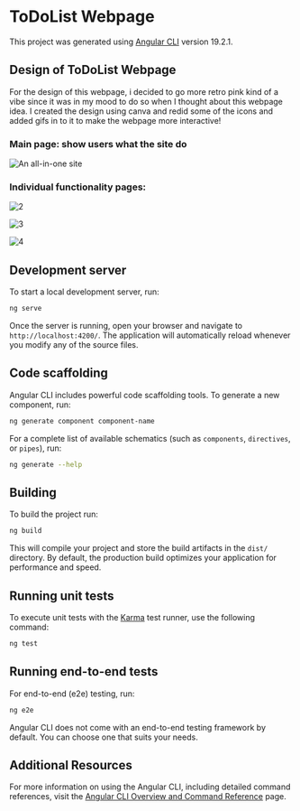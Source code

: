# ToDoList Webpage

This project was generated using [Angular CLI](https://github.com/angular/angular-cli) version 19.2.1.

## Design of ToDoList Webpage

For the design of this webpage, i decided to go more retro pink kind of a vibe since it was in my mood to do so when I thought about this webpage idea. I created the design using canva and redid some of the icons and added gifs in to it to make the webpage more interactive!

### Main page: show users what the site do
![An all-in-one site](https://github.com/user-attachments/assets/d7e12381-fc20-498e-8f12-c06aeb02b931)

### Individual functionality pages:
![2](https://github.com/user-attachments/assets/ae4ea3f9-fecc-479e-9e01-e243e87da247)

![3](https://github.com/user-attachments/assets/26a9ec97-3b4f-4b92-ac01-246c2aa7f4cd)

![4](https://github.com/user-attachments/assets/29098450-ec1c-45cf-912d-4b215add3c3b)

## Development server

To start a local development server, run:

```bash
ng serve
```

Once the server is running, open your browser and navigate to `http://localhost:4200/`. The application will automatically reload whenever you modify any of the source files.

## Code scaffolding

Angular CLI includes powerful code scaffolding tools. To generate a new component, run:

```bash
ng generate component component-name
```

For a complete list of available schematics (such as `components`, `directives`, or `pipes`), run:

```bash
ng generate --help
```

## Building

To build the project run:

```bash
ng build
```

This will compile your project and store the build artifacts in the `dist/` directory. By default, the production build optimizes your application for performance and speed.

## Running unit tests

To execute unit tests with the [Karma](https://karma-runner.github.io) test runner, use the following command:

```bash
ng test
```

## Running end-to-end tests

For end-to-end (e2e) testing, run:

```bash
ng e2e
```

Angular CLI does not come with an end-to-end testing framework by default. You can choose one that suits your needs.

## Additional Resources

For more information on using the Angular CLI, including detailed command references, visit the [Angular CLI Overview and Command Reference](https://angular.dev/tools/cli) page.
